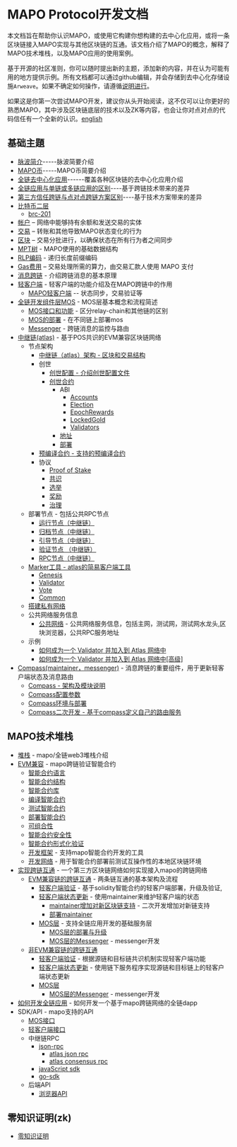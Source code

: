 # MAPO Protocol开发文档

本文档旨在帮助你认识MAPO，或使用它构建你想构建的去中心化应用，或将一条区块链接入MAPO实现与其他区块链的互通。该文档介绍了MAPO的概念，解释了MAPO技术堆栈，以及MAPO应用的使用案例。

基于开源的社区准则，你可以随时提出新的主题，添加新的内容，并在认为可能有用的地方提供示例。所有文档都可以通过github编辑，并会存储到去中心化存储设施`Arweave`。如果不确定如何操作，请遵循[说明进行](docs/editing-markdown.md)。

如果这是你第一次尝试MAPO开发，建议你从头开始阅读，这不仅可以让你更好的熟悉MAPO，其中涉及区块链底层的技术以及ZK等内容，也会让你对点对点的代码信任有一个全新的认识。[english](https://mapo.gitbook.io/docs-en/)


## 基础主題

+ [脉波简介](docs/base/intro-to-mapo/index.md)-----脉波简要介绍
+ [MAPO币](docs/base/intro-to-mapo/mapo-coin.md)-----MAPO币简要介绍
+ [全链去中心化应用](docs/base/omnichain-dapp/index.md)------覆盖各种区块链的去中心化应用介绍
+ [全链应用与单链或多链应用的区别](docs/base/omnichain-dapp/different.md)----基于跨链技术带来的差异
+ [第三方信任跨链与点对点跨链方案区别](docs/base/omnichain-dapp/the-other.md)----基于技术方案带来的差异
+ [比特币二层](docs/btc-layer2/index.md)
  + [brc-201](docs/btc-layer2/brc201.md)
+ [帐户](docs/base/accounts/index.md) – 网络中能够持有余额和发送交易的实体
+ [交易](docs/base/transactions/index.md) – 转账和其他导致MAPO状态变化的行为
+ [区块](docs/base/block/index.md) – 交易分批进行，以确保状态在所有行为者之间同步
+ [MPT树](docs/base/mpt/index.md) - MAPO使用的基础数据结构
+ [RLP编码](docs/base/rlp/index.md) - 递归长度前缀编码
+ [Gas费用](docs/base/gas/index.md) – 交易处理所需的算力，由交易汇款人使用 MAPO 支付
+ [消息跨链](docs/base/cross-chain-message/index.md) - 介绍跨链消息的基本原理
+ [轻客户端](docs/base/light-client/index.md) - 轻客户端的功能介绍及在MAPO跨链中的作用
  + [MAPO轻客户端](docs/base/light-client/MapoLightClient.md)   -- 状态同步，交易验证等
+ [全链开发组件层MOS](docs/base/mos/index.md) - MOS层基本概念和流程简述
    + [MOS接口和功能](docs/base/mos/mos_interface.md) - 区分relay-chain和其他链的区别
    + [MOS的部署](docs/base/mos/mos_deploy.md) - 在不同链上部署mos
    + [Messenger](docs/base/mos/Messenger.md) - 跨链消息的监控与路由
+ [中继链(atlas)](docs/base/mapo-relay-chain/nodes/architecture.md) - 基于POS共识的EVM兼容区块链网络
    + 节点架构
        + [中继链（atlas）架构 - 区块和交易结构](docs/base/mapo-relay-chain/nodes/architecture.md)
        + 创世
          + [创世配置 - 介绍创世配置文件](docs/base/mapo-relay-chain/nodes/genesis-config.md)
          + [创世合约](/docs/base/mapo-relay-chain/genesis-contract/index.md)
            + ABI
              + [Accounts](docs/base/mapo-relay-chain/genesis-contract/accounts.md)
              + [Election](docs/base/mapo-relay-chain/genesis-contract/election.md)
              + [EpochRewards](docs/base/mapo-relay-chain/genesis-contract/epoch-rewards.md)
              + [LockedGold](docs/base/mapo-relay-chain/genesis-contract/locked-gold.md)
              + [Validators](docs/base/mapo-relay-chain/genesis-contract/validators.md)
            + [地址](docs/base/mapo-relay-chain/genesis-contract/address.md)
            + [部署](docs/base/mapo-relay-chain/genesis-contract/deploy.md)
        + [预编译合约 - 支持的预编译合约](docs/base/mapo-relay-chain/precompile-contract.md)
        + 协议
          + [Proof of Stake](docs/base/mapo-relay-chain/protocol/pos.md)
          + [共识](docs/base/mapo-relay-chain/protocol/consensus.md)
          + [选举](docs/base/mapo-relay-chain/protocol/election.md)
          + [奖励](docs/base/mapo-relay-chain/protocol/rewards.md)
          + [治理](docs/base/mapo-relay-chain/protocol/governance.md)
    + 部署节点  - 包括公共RPC节点
      + [运行节点（中继链）](docs/base/mapo-relay-chain/nodes/run-a-node.md)
      + [归档节点（中继链）](docs/base/mapo-relay-chain/nodes/archive-nodes.md)
      + [引导节点（中继链）](docs/base/mapo-relay-chain/nodes/bootnodes.md)
      + [验证节点 （中继链）](docs/base/mapo-relay-chain/nodes/validator-nodes.md)
      + [RPC节点（中继链）](docs/base/mapo-relay-chain/nodes/rpc-nodes.md)
    + [Marker工具 - atlas的简易客户端工具](docs/base/mapo-relay-chain/marker/overview.md)
      + [Genesis](docs/base/mapo-relay-chain/nodes/genesis-config.md) 
      + [Validator](docs/base/mapo-relay-chain/marker/validator.md) 
      + [Vote](docs/base/mapo-relay-chain/marker/vote.md) 
      + [Common](docs/base/mapo-relay-chain/marker/common.md)
    + [搭建私有网络](docs/base/mapo-relay-chain/make-private-network.md)
    + 公共网络服务信息    
      + [公共网络](docs/base/mapo-relay-chain/public-service.md) - 公共网络服务信息，包括主网，测试网，测试网水龙头,区块浏览器，公共RPC服务地址
    + 示例
      + [如何成为一个 Validator 并加入到 Atlas 网络中](docs/base/mapo-relay-chain/example/how-to-become-a-new-validator.md)
      + [如何成为一个 Validator 并加入到 Atlas 网络中[高级]](docs/base/mapo-relay-chain/example/how-to-become-a-new-validator-advanced.md)
+ [Compass(maintainer，messenger)](docs/base/Compass/index.md) - 消息跨链的重要组件，用于更新轻客户端状态及消息路由
    + [Compass - 架构及模块说明](docs/base/Compass/index.md#compass---架构及模块说明)
    + [Compass配置参数](docs/base/Compass/index.md#compass环境与部署)
    + [Compass环境与部署](docs/base/Compass/index.md#compass环境与部署)
    + [Compass二次开发 - 基于compass定义自己的路由服务](docs/base/Compass/index.md#compass二次开发---基于compass定义自己的路由服务)

## MAPO技术堆栈

+ [堆栈](docs/mapo-stack/stack/index.md) - mapo/全链web3堆栈介绍
+ [EVM兼容](docs/mapo-stack/compatible-evm/index.md) - mapo跨链验证智能合约
  + [智能合约语言](docs/mapo-stack/compatible-evm/solidity.md)
  + [智能合约结构](docs/mapo-stack/compatible-evm/anatomy.md)
  + [智能合约库](docs/mapo-stack/compatible-evm/libraries.md)
  + [编译智能合约](docs/mapo-stack/compatible-evm/compile.md)
  + [测试智能合约](docs/mapo-stack/compatible-evm/testing.md)
  + [部署智能合约](docs/mapo-stack/compatible-evm/deploying.md)
  + [可组合性](docs/mapo-stack/compatible-evm/composability.md)
  + [智能合约安全性](docs/mapo-stack/compatible-evm/security.md)
  + [智能合约形式化验证](docs/mapo-stack/compatible-evm/formal-verification.md)
  + [开发框架](docs/mapo-stack/compatible-evm/frameworks.md) - 支持mapo智能合约开发的工具
  + [开发网络](docs/mapo-stack/compatible-evm/dev-network.md) - 用于智能合约部署前测试互操作性的本地区块链环境
+ [实现跨链互通](docs/mapo-stack/chains-connect/index.md) - 一个第三方区块链网络如何实现接入mapo的跨链网络
  + [EVM兼容链的跨链互通](docs/mapo-stack/chains-connect/evm-chain/index.md) - 两条链互通的基本架构及流程
    + [轻客户端验证](docs/mapo-stack/chains-connect/evm-chain/index.md#light-client层) - 基于solidity智能合约的轻客户端部署，升级及验证,
    + [轻客户端状态更新](docs/mapo-stack/chains-connect/evm-chain/index.md#maintainer开发) - 使用maintainer来维护轻客户端的状态
      + [maintainer增加对新区块链支持](docs/mapo-stack/chains-connect/evm-chain/index.md#maintainer开发) - 二次开发增加对新链支持
      + [部署maintainer](docs/base/Compass/index.md#compass环境与部署) 
    + [MOS层](docs/mapo-stack/chains-connect/evm-chain/index.md#mos层) - 支持全链应用开发的基础服务层
      + [MOS层的部署与升级](docs/mapo-stack/chains-connect/evm-chain/index.md#mos合约部署)
      + [MOS层的Messenger](docs/mapo-stack/chains-connect/evm-chain/index.md#messeager程序开发) - messenger开发
  + [非EVM兼容链的跨链互通](docs/mapo-stack/chains-connect/non-evm-chain/index.md)
    + [轻客户端验证](docs/mapo-stack/chains-connect/non-evm-chain/index.md#light-client层) - 根据源链和目标链共识机制实现轻客户端功能
    + [轻客户端状态更新](docs/mapo-stack/chains-connect/non-evm-chain/index.md#maintainer开发) - 使用链下服务程序实现源链和目标链上的轻客户端状态更新
    + [MOS层](docs/mapo-stack/chains-connect/non-evm-chain/index.md#mos层) 
      + [MOS层的Messenger](docs/mapo-stack/chains-connect/non-evm-chain/index.md#messeager程序开发)  - messenger开发
+ [如何开发全链应用](docs/mapo-stack/omni-dapp/index.md) - 如何开发一个基于mapo跨链网络的全链dapp
+ SDK/API - mapo支持的API
  +  [MOS接口](docs/sdk/mos/index.md)
  +  [轻客户端接口](docs/sdk/light-client/index.md)
  +  中继链RPC
     +  [json-rpc](docs/sdk/mapo-relay-chain/json-rpc/index.md)
        +  [atlas json rpc](docs/sdk/mapo-relay-chain/json-rpc/atlas-json-rpc.md)
        +  [atlas consensus rpc](docs/sdk/mapo-relay-chain/json-rpc/atlas-consensus-rpc.md)
     +  [javaScript sdk](docs/sdk/mapo-relay-chain/javaScript.md)
     +  [go-sdk](docs/sdk/mapo-relay-chain/go-sdk.md)
  + 后端API
    + [浏览器API](docs/sdk/backend/index.md)


## 零知识证明(zk)

* [零知识证明](docs/zk/index.md)


